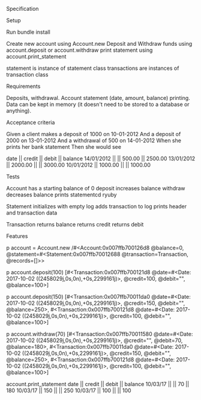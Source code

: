 Specification

Setup

Run bundle install

Create new account using Account.new
Deposit and Withdraw funds using account.deposit or account.withdraw
print statement using account.print_statement

statement is instance of statement class
transactions are instances of transaction class




Requirements

Deposits, withdrawal.
Account statement (date, amount, balance) printing.
Data can be kept in memory (it doesn't need to be stored to a database or anything).

Acceptance criteria

Given a client makes a deposit of 1000 on 10-01-2012
And a deposit of 2000 on 13-01-2012
And a withdrawal of 500 on 14-01-2012
When she prints her bank statement
Then she would see

date || credit || debit || balance
14/01/2012 || || 500.00 || 2500.00
13/01/2012 || 2000.00 || || 3000.00
10/01/2012 || 1000.00 || || 1000.00

Tests

Account
  has a starting balance of 0
  deposit increases balance
  withdraw decreases balance
  prints statementcd ryuby

Statement
  initializes with empty log
  adds transaction to log
  prints header and transaction data

Transaction
  returns balance
  returns credit
  returns debit


Features

p account = Account.new
/#<Account:0x007ffb700126d8 @balance=0, @statement=#<Statement:0x007ffb70012688 @transaction=Transaction, @records=[]>>

p account.deposit(100)
[#<Transaction:0x007ffb700121d8 @date=#<Date: 2017-10-02 ((2458029j,0s,0n),+0s,2299161j)>, @credit=100, @debit="", @balance=100>]

p account.deposit(150)
[#<Transaction:0x007ffb70011da0 @date=#<Date: 2017-10-02 ((2458029j,0s,0n),+0s,2299161j)>, @credit=150, @debit="", @balance=250>, #<Transaction:0x007ffb700121d8 @date=#<Date: 2017-10-02 ((2458029j,0s,0n),+0s,2299161j)>, @credit=100, @debit="", @balance=100>]

p account.withdraw(70)
[#<Transaction:0x007ffb70011580 @date=#<Date: 2017-10-02 ((2458029j,0s,0n),+0s,2299161j)>, @credit="", @debit=70, @balance=180>, #<Transaction:0x007ffb70011da0 @date=#<Date: 2017-10-02 ((2458029j,0s,0n),+0s,2299161j)>, @credit=150, @debit="", @balance=250>, #<Transaction:0x007ffb700121d8 @date=#<Date: 2017-10-02 ((2458029j,0s,0n),+0s,2299161j)>, @credit=100, @debit="", @balance=100>]

account.print_statement
date || credit || debit || balance
10/03/17 ||  || 70 || 180
10/03/17 || 150 ||  || 250
10/03/17 || 100 ||  || 100
